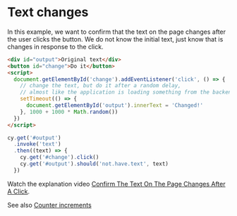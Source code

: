 # Text changes

In this example, we want to confirm that the text on the page changes after the user clicks the button. We do not know the initial text, just know that is changes in response to the click.

<!-- fiddle Text changes -->

```html
<div id="output">Original text</div>
<button id="change">Do it</button>
<script>
  document.getElementById('change').addEventListener('click', () => {
    // change the text, but do it after a random delay,
    // almost like the application is loading something from the backend
    setTimeout(() => {
      document.getElementById('output').innerText = 'Changed!'
    }, 1000 + 1000 * Math.random())
  })
</script>
```

```js
cy.get('#output')
  .invoke('text')
  .then((text) => {
    cy.get('#change').click()
    cy.get('#output').should('not.have.text', text)
  })
```

<!-- fiddle-end -->

Watch the explanation video [Confirm The Text On The Page Changes After A Click](https://youtu.be/BbxjeXmIUeo).

See also [Counter increments](./counter-increments.md)
